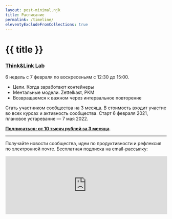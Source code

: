 ```yaml
---
layout: post-minimal.njk
title: Расписание
permalink: /timeline/
eleventyExcludeFromCollections: true
---
```


# {{ title }}

### [Think&Link Lab](/think-n-link/)
6 недель с 7 февраля по воскресеньям с 12:30 до 15:00.


- Цели. Когда заработают контейнеры
- Ментальные модели. Zettelkast, PKM
- Возвращаемся к важном через интервальное повторение


Стать участником сообщества на 3 месяца. В стоимость входит участие во всех курсах и активность сообщества. Старт 6 февраля 2021, плановое устаревание — 7 мая 2022.

**[Подписаться: от 10 тысяч рублей за 3 месяца](https://paywall.pw/mindfulproductivity)**.


---

Получайте новости сообщества, идеи по продуктивности и рефлексия по электронной почте. Бесплатная подписка на email-рассылку:

<iframe src="https://gleb.substack.com/embed" width="100%" height="180" style="border:1px solid #EEE; background:white;" frameborder="0" scrolling="no"></iframe>
